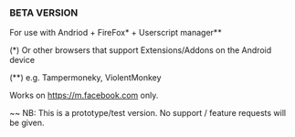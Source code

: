 ### BETA VERSION ###

For use with Andriod + FireFox* + Userscript manager**

(*) Or other browsers that support Extensions/Addons on the Android device

(**) e.g. Tampermoneky, ViolentMonkey

Works on https://m.facebook.com only.

~~
NB: This is a prototype/test version. No support / feature requests will be given.
